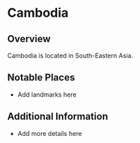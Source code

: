# Cambodia
## Overview
Cambodia is located in South-Eastern Asia.

## Notable Places
- Add landmarks here

## Additional Information
- Add more details here
